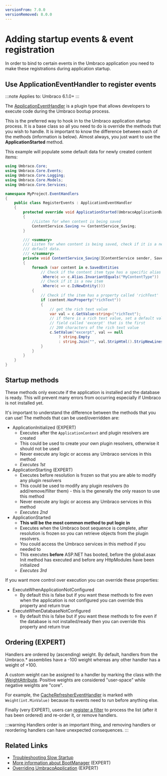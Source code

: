 ```yaml
---
versionFrom: 7.0.0
versionRemoved: 8.0.0
---
```


# Adding startup events & event registration

In order to bind to certain events in the Umbraco application you need to make these registrations during application startup.

## Use ApplicationEventHandler to register events

:::note
Applies to: Umbraco 6.1.0+
:::

The [ApplicationEventHandler](https://our.umbraco.com/apidocs/csharp/api/Umbraco.Core.ApplicationEventHandler.html) is a plugin type that allows developers to execute code during the Umbraco bootup process.

This is the preferred way to hook in to the Umbraco application startup process. It is a base class so all you need to do is override the methods that you wish to handle. It is important to know the difference between each of the methods (information is below). Almost always, you just want to use the __ApplicationStarted__ method.

This example will populate some default data for newly created content items:

```csharp
using Umbraco.Core;
using Umbraco.Core.Events;
using Umbraco.Core.Logging;
using Umbraco.Core.Models;
using Umbraco.Core.Services;

namespace MyProject.EventHandlers
{
    public class RegisterEvents : ApplicationEventHandler
    {
        protected override void ApplicationStarted(UmbracoApplicationBase umbracoApplication, ApplicationContext applicationContext)
        {
            //Listen for when content is being saved
            ContentService.Saving += ContentService_Saving;
        }

        /// <summary>
        /// Listen for when content is being saved, check if it is a new item and fill in some
        /// default data.
        /// </summary>
        private void ContentService_Saving(IContentService sender, SaveEventArgs<IContent> e)
        {
            foreach (var content in e.SavedEntities
                // Check if the content item type has a specific alias
                .Where(c => c.Alias.InvariantEquals("MyContentType"))
                // Check if it is a new item
                .Where(c => c.IsNewEntity()))
            {
                // Check if the item has a property called 'richText'
                if (content.HasProperty("richText"))
                {
                    // get the rich text value
                    var val = c.GetValue<string>("richText");
                    // if there is a rich text value, set a default value in a 
                    // field called 'excerpt' that is the first
                    // 200 characters of the rich text value
                    c.SetValue("excerpt", val == null
                        ? string.Empty
                        : string.Join("", val.StripHtml().StripNewLines().Take(200)));
                }
            }
        }
    }
}
```

## Startup methods

These methods only execute if the application is installed and the database is ready. This will prevent many errors from occurring especially if Umbraco is not installed yet.

It's important to understand the difference between the methods that you can use! The methods that can be used/overridden are:

* ApplicationInitialized (EXPERT)
  * Executes after the `ApplicationContext` and plugin resolvers are created
  * This could be used to create your own plugin resolvers, otherwise it should not be used
  * Never execute any logic or access any Umbraco services in this method
  * _Executes 1st_
* ApplicationStarting (EXPERT)
  * Executes before resolution is frozen so that you are able to modify any plugin resolvers
  * This could be used to modify any plugin resolvers (to add/remove/filter them) - this is the generally the only reason to use this method
  * Never execute any logic or access any Umbraco services in this method
  * _Executes 2nd_
* ApplicationStarted
  * __This will be the most common method to put logic in__
  * Executes when the Umbraco boot sequence is complete, after resolution is frozen so you can retrieve objects from the plugin resolvers. 
  * You could access the Umbraco services in this method if you needed to
  * This executes __before__ ASP.NET has booted, before the global.asax Init method has executed and before any HttpModules have been initialized
  * _Executes 3rd_

If you want more control over execution you can override these properties:

* ExecuteWhenApplicationNotConfigured
  * By default this is false but if you want these methods to fire even when the application is not configured you can override this property and return true
* ExecuteWhenDatabaseNotConfigured
	* By default this is false but if you want these methods to fire even if the database is not installed/ready then you can override this property and return true

## Ordering (EXPERT)

Handlers are ordered by (ascending) weight. By default, handlers from the Umbraco.* assemblies have a -100 weight whereas any other handler has a weight of +100. 

A custom weight can be assigned to a handler by marking the class with the [WeightAttribute](../../apidocs/csharp/api/Umbraco.Core.ObjectResolution.WeightAttribute.html). Positive weights are considered "user-space" while negative weights are "core". 

For example, the [CacheRefresherEventHandler](../../apidocs/csharp/api/Umbraco.Web.Cache.CacheRefresherEventHandler.html) is marked with `Weight(int.MinValue)` because its events need to run before anything else. 

Finally (very EXPERT), users can [register a filter](../../apidocs/csharp/api/Umbraco.Core.ObjectResolution.ApplicationEventsResolver.html#Umbraco_Core_ObjectResolution_ApplicationEventsResolver_FilterCollection) to process the list (after it has been ordered) and re-order it, or remove handlers.

:::warning
Handlers order is an important thing, and removing handlers or reordering handlers can have unexpected consequences.
:::


## Related Links

* [Troubleshooting Slow Startup](Troubleshooting-Slow-Startup.md)
* [More information about BootManager](Understanding-BootManagers.md) (EXPERT)
* [Overriding UmbracoApplication](Extending-UmbracoApplication.md) (EXPERT)
